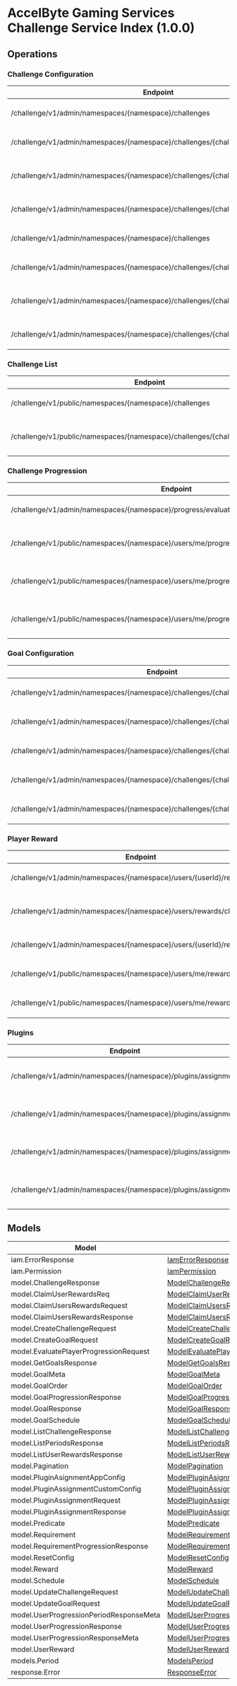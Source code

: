 [//]: # (<< Code generated. DO NOT EDIT!)

[//]: # (<< template file: doc-index.j2)

# AccelByte Gaming Services Challenge Service Index (1.0.0)


## Operations

### Challenge Configuration
| Endpoint | Method | ID | Deprecated | Class | Wrapper | Example |
|---|---|---|---|---|---|---|
| /challenge/v1/admin/namespaces/{namespace}/challenges | POST | adminCreateChallenge | `false` | [AdminCreateChallenge](../../src/services/challenge/accelbyte_py_sdk/api/challenge/operations/challenge_configuration/admin_create_challenge.py) | [admin_create_challenge](../../src/services/challenge/accelbyte_py_sdk/api/challenge/wrappers/_challenge_configuration.py) | [accelbyte_py_sdk_cli challenge-admin-create-challenge](../../samples/cli/accelbyte_py_sdk_cli/challenge/_admin_create_challenge.py) |
| /challenge/v1/admin/namespaces/{namespace}/challenges/{challengeCode} | DELETE | adminDeleteChallenge | `false` | [AdminDeleteChallenge](../../src/services/challenge/accelbyte_py_sdk/api/challenge/operations/challenge_configuration/admin_delete_challenge.py) | [admin_delete_challenge](../../src/services/challenge/accelbyte_py_sdk/api/challenge/wrappers/_challenge_configuration.py) | [accelbyte_py_sdk_cli challenge-admin-delete-challenge](../../samples/cli/accelbyte_py_sdk_cli/challenge/_admin_delete_challenge.py) |
| /challenge/v1/admin/namespaces/{namespace}/challenges/{challengeCode}/tied | DELETE | adminDeleteTiedChallenge | `false` | [AdminDeleteTiedChallenge](../../src/services/challenge/accelbyte_py_sdk/api/challenge/operations/challenge_configuration/admin_delete_tied_challenge.py) | [admin_delete_tied_challenge](../../src/services/challenge/accelbyte_py_sdk/api/challenge/wrappers/_challenge_configuration.py) | [accelbyte_py_sdk_cli challenge-admin-delete-tied-challenge](../../samples/cli/accelbyte_py_sdk_cli/challenge/_admin_delete_tied_challenge.py) |
| /challenge/v1/admin/namespaces/{namespace}/challenges/{challengeCode} | GET | adminGetChallenge | `false` | [AdminGetChallenge](../../src/services/challenge/accelbyte_py_sdk/api/challenge/operations/challenge_configuration/admin_get_challenge.py) | [admin_get_challenge](../../src/services/challenge/accelbyte_py_sdk/api/challenge/wrappers/_challenge_configuration.py) | [accelbyte_py_sdk_cli challenge-admin-get-challenge](../../samples/cli/accelbyte_py_sdk_cli/challenge/_admin_get_challenge.py) |
| /challenge/v1/admin/namespaces/{namespace}/challenges | GET | adminGetChallenges | `false` | [AdminGetChallenges](../../src/services/challenge/accelbyte_py_sdk/api/challenge/operations/challenge_configuration/admin_get_challenges.py) | [admin_get_challenges](../../src/services/challenge/accelbyte_py_sdk/api/challenge/wrappers/_challenge_configuration.py) | [accelbyte_py_sdk_cli challenge-admin-get-challenges](../../samples/cli/accelbyte_py_sdk_cli/challenge/_admin_get_challenges.py) |
| /challenge/v1/admin/namespaces/{namespace}/challenges/{challengeCode}/periods | GET | adminGetPeriods | `false` | [AdminGetPeriods](../../src/services/challenge/accelbyte_py_sdk/api/challenge/operations/challenge_configuration/admin_get_periods.py) | [admin_get_periods](../../src/services/challenge/accelbyte_py_sdk/api/challenge/wrappers/_challenge_configuration.py) | [accelbyte_py_sdk_cli challenge-admin-get-periods](../../samples/cli/accelbyte_py_sdk_cli/challenge/_admin_get_periods.py) |
| /challenge/v1/admin/namespaces/{namespace}/challenges/{challengeCode}/randomize | POST | adminRandomizeChallenge | `false` | [AdminRandomizeChallenge](../../src/services/challenge/accelbyte_py_sdk/api/challenge/operations/challenge_configuration/admin_randomize_challenge.py) | [admin_randomize_challenge](../../src/services/challenge/accelbyte_py_sdk/api/challenge/wrappers/_challenge_configuration.py) | [accelbyte_py_sdk_cli challenge-admin-randomize-challenge](../../samples/cli/accelbyte_py_sdk_cli/challenge/_admin_randomize_challenge.py) |
| /challenge/v1/admin/namespaces/{namespace}/challenges/{challengeCode} | PUT | adminUpdateChallenge | `false` | [AdminUpdateChallenge](../../src/services/challenge/accelbyte_py_sdk/api/challenge/operations/challenge_configuration/admin_update_challenge.py) | [admin_update_challenge](../../src/services/challenge/accelbyte_py_sdk/api/challenge/wrappers/_challenge_configuration.py) | [accelbyte_py_sdk_cli challenge-admin-update-challenge](../../samples/cli/accelbyte_py_sdk_cli/challenge/_admin_update_challenge.py) |

### Challenge List
| Endpoint | Method | ID | Deprecated | Class | Wrapper | Example |
|---|---|---|---|---|---|---|
| /challenge/v1/public/namespaces/{namespace}/challenges | GET | GetChallenges | `false` | [GetChallenges](../../src/services/challenge/accelbyte_py_sdk/api/challenge/operations/challenge_list/get_challenges.py) | [get_challenges](../../src/services/challenge/accelbyte_py_sdk/api/challenge/wrappers/_challenge_list.py) | [accelbyte_py_sdk_cli challenge-get-challenges](../../samples/cli/accelbyte_py_sdk_cli/challenge/_get_challenges.py) |
| /challenge/v1/public/namespaces/{namespace}/challenges/{challengeCode}/goals | GET | publicGetScheduledGoals | `false` | [PublicGetScheduledGoals](../../src/services/challenge/accelbyte_py_sdk/api/challenge/operations/challenge_list/public_get_scheduled_goals.py) | [public_get_scheduled_goals](../../src/services/challenge/accelbyte_py_sdk/api/challenge/wrappers/_challenge_list.py) | [accelbyte_py_sdk_cli challenge-public-get-scheduled-goals](../../samples/cli/accelbyte_py_sdk_cli/challenge/_public_get_scheduled_goals.py) |

### Challenge Progression
| Endpoint | Method | ID | Deprecated | Class | Wrapper | Example |
|---|---|---|---|---|---|---|
| /challenge/v1/admin/namespaces/{namespace}/progress/evaluate | POST | adminEvaluateProgress | `false` | [AdminEvaluateProgress](../../src/services/challenge/accelbyte_py_sdk/api/challenge/operations/challenge_progression/admin_evaluate_progress.py) | [admin_evaluate_progress](../../src/services/challenge/accelbyte_py_sdk/api/challenge/wrappers/_challenge_progression.py) | [accelbyte_py_sdk_cli challenge-admin-evaluate-progress](../../samples/cli/accelbyte_py_sdk_cli/challenge/_admin_evaluate_progress.py) |
| /challenge/v1/public/namespaces/{namespace}/users/me/progress/evaluate | POST | EvaluateMyProgress | `false` | [EvaluateMyProgress](../../src/services/challenge/accelbyte_py_sdk/api/challenge/operations/challenge_progression/evaluate_my_progress.py) | [evaluate_my_progress](../../src/services/challenge/accelbyte_py_sdk/api/challenge/wrappers/_challenge_progression.py) | [accelbyte_py_sdk_cli challenge-evaluate-my-progress](../../samples/cli/accelbyte_py_sdk_cli/challenge/_evaluate_my_progress.py) |
| /challenge/v1/public/namespaces/{namespace}/users/me/progress/{challengeCode}/index/{index} | GET | publicGetPastUserProgression | `false` | [PublicGetPastUserProgression](../../src/services/challenge/accelbyte_py_sdk/api/challenge/operations/challenge_progression/public_get_past_user_pr_bbe905.py) | [public_get_past_user_progression](../../src/services/challenge/accelbyte_py_sdk/api/challenge/wrappers/_challenge_progression.py) | [accelbyte_py_sdk_cli challenge-public-get-past-user-progression](../../samples/cli/accelbyte_py_sdk_cli/challenge/_public_get_past_user_progression.py) |
| /challenge/v1/public/namespaces/{namespace}/users/me/progress/{challengeCode} | GET | publicGetUserProgression | `false` | [PublicGetUserProgression](../../src/services/challenge/accelbyte_py_sdk/api/challenge/operations/challenge_progression/public_get_user_progression.py) | [public_get_user_progression](../../src/services/challenge/accelbyte_py_sdk/api/challenge/wrappers/_challenge_progression.py) | [accelbyte_py_sdk_cli challenge-public-get-user-progression](../../samples/cli/accelbyte_py_sdk_cli/challenge/_public_get_user_progression.py) |

### Goal Configuration
| Endpoint | Method | ID | Deprecated | Class | Wrapper | Example |
|---|---|---|---|---|---|---|
| /challenge/v1/admin/namespaces/{namespace}/challenges/{challengeCode}/goals | POST | adminCreateGoal | `false` | [AdminCreateGoal](../../src/services/challenge/accelbyte_py_sdk/api/challenge/operations/goal_configuration/admin_create_goal.py) | [admin_create_goal](../../src/services/challenge/accelbyte_py_sdk/api/challenge/wrappers/_goal_configuration.py) | [accelbyte_py_sdk_cli challenge-admin-create-goal](../../samples/cli/accelbyte_py_sdk_cli/challenge/_admin_create_goal.py) |
| /challenge/v1/admin/namespaces/{namespace}/challenges/{challengeCode}/goals/{code} | DELETE | adminDeleteGoal | `false` | [AdminDeleteGoal](../../src/services/challenge/accelbyte_py_sdk/api/challenge/operations/goal_configuration/admin_delete_goal.py) | [admin_delete_goal](../../src/services/challenge/accelbyte_py_sdk/api/challenge/wrappers/_goal_configuration.py) | [accelbyte_py_sdk_cli challenge-admin-delete-goal](../../samples/cli/accelbyte_py_sdk_cli/challenge/_admin_delete_goal.py) |
| /challenge/v1/admin/namespaces/{namespace}/challenges/{challengeCode}/goals/{code} | GET | adminGetGoal | `false` | [AdminGetGoal](../../src/services/challenge/accelbyte_py_sdk/api/challenge/operations/goal_configuration/admin_get_goal.py) | [admin_get_goal](../../src/services/challenge/accelbyte_py_sdk/api/challenge/wrappers/_goal_configuration.py) | [accelbyte_py_sdk_cli challenge-admin-get-goal](../../samples/cli/accelbyte_py_sdk_cli/challenge/_admin_get_goal.py) |
| /challenge/v1/admin/namespaces/{namespace}/challenges/{challengeCode}/goals | GET | adminGetGoals | `false` | [AdminGetGoals](../../src/services/challenge/accelbyte_py_sdk/api/challenge/operations/goal_configuration/admin_get_goals.py) | [admin_get_goals](../../src/services/challenge/accelbyte_py_sdk/api/challenge/wrappers/_goal_configuration.py) | [accelbyte_py_sdk_cli challenge-admin-get-goals](../../samples/cli/accelbyte_py_sdk_cli/challenge/_admin_get_goals.py) |
| /challenge/v1/admin/namespaces/{namespace}/challenges/{challengeCode}/goals/{code} | PUT | adminUpdateGoals | `false` | [AdminUpdateGoals](../../src/services/challenge/accelbyte_py_sdk/api/challenge/operations/goal_configuration/admin_update_goals.py) | [admin_update_goals](../../src/services/challenge/accelbyte_py_sdk/api/challenge/wrappers/_goal_configuration.py) | [accelbyte_py_sdk_cli challenge-admin-update-goals](../../samples/cli/accelbyte_py_sdk_cli/challenge/_admin_update_goals.py) |

### Player Reward
| Endpoint | Method | ID | Deprecated | Class | Wrapper | Example |
|---|---|---|---|---|---|---|
| /challenge/v1/admin/namespaces/{namespace}/users/{userId}/rewards/claim | POST | adminClaimUserRewards | `false` | [AdminClaimUserRewards](../../src/services/challenge/accelbyte_py_sdk/api/challenge/operations/player_reward/admin_claim_user_rewards.py) | [admin_claim_user_rewards](../../src/services/challenge/accelbyte_py_sdk/api/challenge/wrappers/_player_reward.py) | [accelbyte_py_sdk_cli challenge-admin-claim-user-rewards](../../samples/cli/accelbyte_py_sdk_cli/challenge/_admin_claim_user_rewards.py) |
| /challenge/v1/admin/namespaces/{namespace}/users/rewards/claim | POST | adminClaimUsersRewards | `false` | [AdminClaimUsersRewards](../../src/services/challenge/accelbyte_py_sdk/api/challenge/operations/player_reward/admin_claim_users_rewards.py) | [admin_claim_users_rewards](../../src/services/challenge/accelbyte_py_sdk/api/challenge/wrappers/_player_reward.py) | [accelbyte_py_sdk_cli challenge-admin-claim-users-rewards](../../samples/cli/accelbyte_py_sdk_cli/challenge/_admin_claim_users_rewards.py) |
| /challenge/v1/admin/namespaces/{namespace}/users/{userId}/rewards | GET | adminGetUserRewards | `false` | [AdminGetUserRewards](../../src/services/challenge/accelbyte_py_sdk/api/challenge/operations/player_reward/admin_get_user_rewards.py) | [admin_get_user_rewards](../../src/services/challenge/accelbyte_py_sdk/api/challenge/wrappers/_player_reward.py) | [accelbyte_py_sdk_cli challenge-admin-get-user-rewards](../../samples/cli/accelbyte_py_sdk_cli/challenge/_admin_get_user_rewards.py) |
| /challenge/v1/public/namespaces/{namespace}/users/me/rewards/claim | POST | publicClaimUserRewards | `false` | [PublicClaimUserRewards](../../src/services/challenge/accelbyte_py_sdk/api/challenge/operations/player_reward/public_claim_user_rewards.py) | [public_claim_user_rewards](../../src/services/challenge/accelbyte_py_sdk/api/challenge/wrappers/_player_reward.py) | [accelbyte_py_sdk_cli challenge-public-claim-user-rewards](../../samples/cli/accelbyte_py_sdk_cli/challenge/_public_claim_user_rewards.py) |
| /challenge/v1/public/namespaces/{namespace}/users/me/rewards | GET | publicGetUserRewards | `false` | [PublicGetUserRewards](../../src/services/challenge/accelbyte_py_sdk/api/challenge/operations/player_reward/public_get_user_rewards.py) | [public_get_user_rewards](../../src/services/challenge/accelbyte_py_sdk/api/challenge/wrappers/_player_reward.py) | [accelbyte_py_sdk_cli challenge-public-get-user-rewards](../../samples/cli/accelbyte_py_sdk_cli/challenge/_public_get_user_rewards.py) |

### Plugins
| Endpoint | Method | ID | Deprecated | Class | Wrapper | Example |
|---|---|---|---|---|---|---|
| /challenge/v1/admin/namespaces/{namespace}/plugins/assignment | POST | adminCreateAssignmentPlugin | `false` | [AdminCreateAssignmentPlugin](../../src/services/challenge/accelbyte_py_sdk/api/challenge/operations/plugins/admin_create_assignment_plugin.py) | [admin_create_assignment_plugin](../../src/services/challenge/accelbyte_py_sdk/api/challenge/wrappers/_plugins.py) | [accelbyte_py_sdk_cli challenge-admin-create-assignment-plugin](../../samples/cli/accelbyte_py_sdk_cli/challenge/_admin_create_assignment_plugin.py) |
| /challenge/v1/admin/namespaces/{namespace}/plugins/assignment | DELETE | adminDeleteAssignmentPlugin | `false` | [AdminDeleteAssignmentPlugin](../../src/services/challenge/accelbyte_py_sdk/api/challenge/operations/plugins/admin_delete_assignment_plugin.py) | [admin_delete_assignment_plugin](../../src/services/challenge/accelbyte_py_sdk/api/challenge/wrappers/_plugins.py) | [accelbyte_py_sdk_cli challenge-admin-delete-assignment-plugin](../../samples/cli/accelbyte_py_sdk_cli/challenge/_admin_delete_assignment_plugin.py) |
| /challenge/v1/admin/namespaces/{namespace}/plugins/assignment | GET | adminGetAssignmentPlugin | `false` | [AdminGetAssignmentPlugin](../../src/services/challenge/accelbyte_py_sdk/api/challenge/operations/plugins/admin_get_assignment_plugin.py) | [admin_get_assignment_plugin](../../src/services/challenge/accelbyte_py_sdk/api/challenge/wrappers/_plugins.py) | [accelbyte_py_sdk_cli challenge-admin-get-assignment-plugin](../../samples/cli/accelbyte_py_sdk_cli/challenge/_admin_get_assignment_plugin.py) |
| /challenge/v1/admin/namespaces/{namespace}/plugins/assignment | PUT | adminUpdateAssignmentPlugin | `false` | [AdminUpdateAssignmentPlugin](../../src/services/challenge/accelbyte_py_sdk/api/challenge/operations/plugins/admin_update_assignment_plugin.py) | [admin_update_assignment_plugin](../../src/services/challenge/accelbyte_py_sdk/api/challenge/wrappers/_plugins.py) | [accelbyte_py_sdk_cli challenge-admin-update-assignment-plugin](../../samples/cli/accelbyte_py_sdk_cli/challenge/_admin_update_assignment_plugin.py) |


## Models
| Model | Class |
|---|---|
| iam.ErrorResponse | [IamErrorResponse](../../src/services/challenge/accelbyte_py_sdk/api/challenge/models/iam_error_response.py) |
| iam.Permission | [IamPermission](../../src/services/challenge/accelbyte_py_sdk/api/challenge/models/iam_permission.py) |
| model.ChallengeResponse | [ModelChallengeResponse](../../src/services/challenge/accelbyte_py_sdk/api/challenge/models/model_challenge_response.py) |
| model.ClaimUserRewardsReq | [ModelClaimUserRewardsReq](../../src/services/challenge/accelbyte_py_sdk/api/challenge/models/model_claim_user_rewards_req.py) |
| model.ClaimUsersRewardsRequest | [ModelClaimUsersRewardsRequest](../../src/services/challenge/accelbyte_py_sdk/api/challenge/models/model_claim_users_rewards_request.py) |
| model.ClaimUsersRewardsResponse | [ModelClaimUsersRewardsResponse](../../src/services/challenge/accelbyte_py_sdk/api/challenge/models/model_claim_users_rewards_response.py) |
| model.CreateChallengeRequest | [ModelCreateChallengeRequest](../../src/services/challenge/accelbyte_py_sdk/api/challenge/models/model_create_challenge_request.py) |
| model.CreateGoalRequest | [ModelCreateGoalRequest](../../src/services/challenge/accelbyte_py_sdk/api/challenge/models/model_create_goal_request.py) |
| model.EvaluatePlayerProgressionRequest | [ModelEvaluatePlayerProgressionRequest](../../src/services/challenge/accelbyte_py_sdk/api/challenge/models/model_evaluate_player_progression_request.py) |
| model.GetGoalsResponse | [ModelGetGoalsResponse](../../src/services/challenge/accelbyte_py_sdk/api/challenge/models/model_get_goals_response.py) |
| model.GoalMeta | [ModelGoalMeta](../../src/services/challenge/accelbyte_py_sdk/api/challenge/models/model_goal_meta.py) |
| model.GoalOrder | [ModelGoalOrder](../../src/services/challenge/accelbyte_py_sdk/api/challenge/models/model_goal_order.py) |
| model.GoalProgressionResponse | [ModelGoalProgressionResponse](../../src/services/challenge/accelbyte_py_sdk/api/challenge/models/model_goal_progression_response.py) |
| model.GoalResponse | [ModelGoalResponse](../../src/services/challenge/accelbyte_py_sdk/api/challenge/models/model_goal_response.py) |
| model.GoalSchedule | [ModelGoalSchedule](../../src/services/challenge/accelbyte_py_sdk/api/challenge/models/model_goal_schedule.py) |
| model.ListChallengeResponse | [ModelListChallengeResponse](../../src/services/challenge/accelbyte_py_sdk/api/challenge/models/model_list_challenge_response.py) |
| model.ListPeriodsResponse | [ModelListPeriodsResponse](../../src/services/challenge/accelbyte_py_sdk/api/challenge/models/model_list_periods_response.py) |
| model.ListUserRewardsResponse | [ModelListUserRewardsResponse](../../src/services/challenge/accelbyte_py_sdk/api/challenge/models/model_list_user_rewards_response.py) |
| model.Pagination | [ModelPagination](../../src/services/challenge/accelbyte_py_sdk/api/challenge/models/model_pagination.py) |
| model.PluginAsignmentAppConfig | [ModelPluginAsignmentAppConfig](../../src/services/challenge/accelbyte_py_sdk/api/challenge/models/model_plugin_asignment_app_config.py) |
| model.PluginAssignmentCustomConfig | [ModelPluginAssignmentCustomConfig](../../src/services/challenge/accelbyte_py_sdk/api/challenge/models/model_plugin_assignment_custom_config.py) |
| model.PluginAssignmentRequest | [ModelPluginAssignmentRequest](../../src/services/challenge/accelbyte_py_sdk/api/challenge/models/model_plugin_assignment_request.py) |
| model.PluginAssignmentResponse | [ModelPluginAssignmentResponse](../../src/services/challenge/accelbyte_py_sdk/api/challenge/models/model_plugin_assignment_response.py) |
| model.Predicate | [ModelPredicate](../../src/services/challenge/accelbyte_py_sdk/api/challenge/models/model_predicate.py) |
| model.Requirement | [ModelRequirement](../../src/services/challenge/accelbyte_py_sdk/api/challenge/models/model_requirement.py) |
| model.RequirementProgressionResponse | [ModelRequirementProgressionResponse](../../src/services/challenge/accelbyte_py_sdk/api/challenge/models/model_requirement_progression_response.py) |
| model.ResetConfig | [ModelResetConfig](../../src/services/challenge/accelbyte_py_sdk/api/challenge/models/model_reset_config.py) |
| model.Reward | [ModelReward](../../src/services/challenge/accelbyte_py_sdk/api/challenge/models/model_reward.py) |
| model.Schedule | [ModelSchedule](../../src/services/challenge/accelbyte_py_sdk/api/challenge/models/model_schedule.py) |
| model.UpdateChallengeRequest | [ModelUpdateChallengeRequest](../../src/services/challenge/accelbyte_py_sdk/api/challenge/models/model_update_challenge_request.py) |
| model.UpdateGoalRequest | [ModelUpdateGoalRequest](../../src/services/challenge/accelbyte_py_sdk/api/challenge/models/model_update_goal_request.py) |
| model.UserProgressionPeriodResponseMeta | [ModelUserProgressionPeriodResponseMeta](../../src/services/challenge/accelbyte_py_sdk/api/challenge/models/model_user_progression_period_response_meta.py) |
| model.UserProgressionResponse | [ModelUserProgressionResponse](../../src/services/challenge/accelbyte_py_sdk/api/challenge/models/model_user_progression_response.py) |
| model.UserProgressionResponseMeta | [ModelUserProgressionResponseMeta](../../src/services/challenge/accelbyte_py_sdk/api/challenge/models/model_user_progression_response_meta.py) |
| model.UserReward | [ModelUserReward](../../src/services/challenge/accelbyte_py_sdk/api/challenge/models/model_user_reward.py) |
| models.Period | [ModelsPeriod](../../src/services/challenge/accelbyte_py_sdk/api/challenge/models/models_period.py) |
| response.Error | [ResponseError](../../src/services/challenge/accelbyte_py_sdk/api/challenge/models/response_error.py) |
